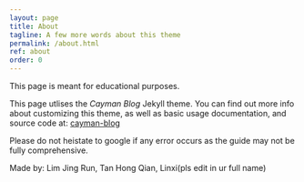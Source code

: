 ```yaml
---
layout: page
title: About
tagline: A few more words about this theme
permalink: /about.html
ref: about
order: 0
---
```

This page is meant for educational purposes. 

This page utlises the _Cayman Blog_ Jekyll theme. You can find out more info about customizing this theme, as well as basic usage documentation, and source code at: [cayman-blog](https://github.com/lorepirri/cayman-blog)

Please do not heistate to google if any error occurs as the guide may not be fully comprehensive.

Made by: Lim Jing Run, Tan Hong Qian, Linxi(pls edit in ur full name)
